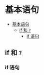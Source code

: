 
# 基本语句

- [基本语句](#%e5%9f%ba%e6%9c%ac%e8%af%ad%e5%8f%a5)
  - [if 和 `?`](#if-%e5%92%8c)
    - [if 语句](#if-%e8%af%ad%e5%8f%a5)

## if 和 `?`

### if 语句



